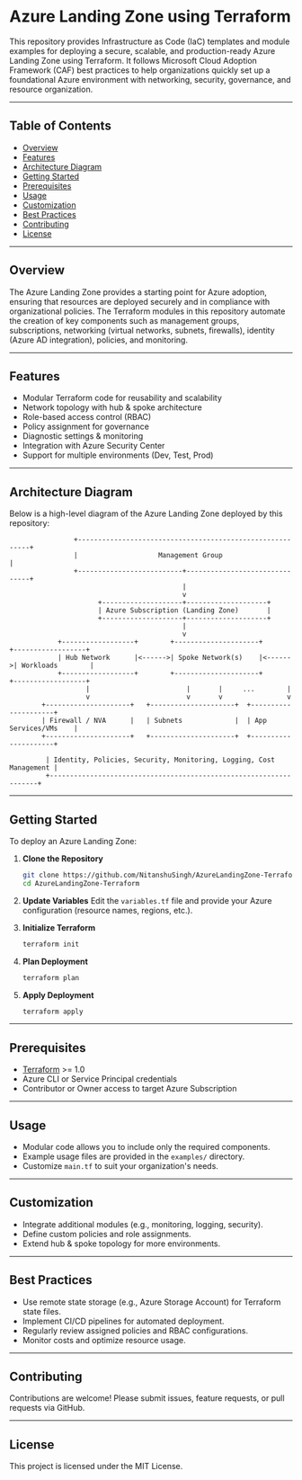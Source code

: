 # Azure Landing Zone using Terraform

This repository provides Infrastructure as Code (IaC) templates and module examples for deploying a secure, scalable, and production-ready Azure Landing Zone using Terraform. It follows Microsoft Cloud Adoption Framework (CAF) best practices to help organizations quickly set up a foundational Azure environment with networking, security, governance, and resource organization.

---

## Table of Contents

- [Overview](#overview)
- [Features](#features)
- [Architecture Diagram](#architecture-diagram)
- [Getting Started](#getting-started)
- [Prerequisites](#prerequisites)
- [Usage](#usage)
- [Customization](#customization)
- [Best Practices](#best-practices)
- [Contributing](#contributing)
- [License](#license)

---

## Overview

The Azure Landing Zone provides a starting point for Azure adoption, ensuring that resources are deployed securely and in compliance with organizational policies. The Terraform modules in this repository automate the creation of key components such as management groups, subscriptions, networking (virtual networks, subnets, firewalls), identity (Azure AD integration), policies, and monitoring.

---

## Features

- Modular Terraform code for reusability and scalability
- Network topology with hub & spoke architecture
- Role-based access control (RBAC)
- Policy assignment for governance
- Diagnostic settings & monitoring
- Integration with Azure Security Center
- Support for multiple environments (Dev, Test, Prod)

---

## Architecture Diagram

Below is a high-level diagram of the Azure Landing Zone deployed by this repository:

```
                +----------------------------------------------------------+
                |                    Management Group                      |
                +--------------------------+-------------------------------+
                                           |
                                           v
                      +--------------------+--------------------+
                      | Azure Subscription (Landing Zone)       |
                      +--------------------+--------------------+
                                           |
                                           v
            +------------------+        +---------------------+        +------------------+
            | Hub Network      |<------>| Spoke Network(s)    |<------>| Workloads        |
            +------------------+        +---------------------+        +------------------+
                   |                        |       |     ...        |
                   v                        v       v                v
        +---------------------+   +---------------------+  +---------------------+
        | Firewall / NVA      |   | Subnets             |  | App Services/VMs    |
        +---------------------+   +---------------------+  +---------------------+

         | Identity, Policies, Security, Monitoring, Logging, Cost Management |
         +-------------------------------------------------------------------+
```

---

## Getting Started

To deploy an Azure Landing Zone:

1. **Clone the Repository**
    ```bash
    git clone https://github.com/NitanshuSingh/AzureLandingZone-Terraform.git
    cd AzureLandingZone-Terraform
    ```

2. **Update Variables**
    Edit the `variables.tf` file and provide your Azure configuration (resource names, regions, etc.).

3. **Initialize Terraform**
    ```bash
    terraform init
    ```

4. **Plan Deployment**
    ```bash
    terraform plan
    ```

5. **Apply Deployment**
    ```bash
    terraform apply
    ```

---

## Prerequisites

- [Terraform](https://www.terraform.io/) >= 1.0
- Azure CLI or Service Principal credentials
- Contributor or Owner access to target Azure Subscription

---

## Usage

- Modular code allows you to include only the required components.
- Example usage files are provided in the `examples/` directory.
- Customize `main.tf` to suit your organization's needs.

---

## Customization

- Integrate additional modules (e.g., monitoring, logging, security).
- Define custom policies and role assignments.
- Extend hub & spoke topology for more environments.

---

## Best Practices

- Use remote state storage (e.g., Azure Storage Account) for Terraform state files.
- Implement CI/CD pipelines for automated deployment.
- Regularly review assigned policies and RBAC configurations.
- Monitor costs and optimize resource usage.

---

## Contributing

Contributions are welcome! Please submit issues, feature requests, or pull requests via GitHub.

---

## License

This project is licensed under the MIT License.